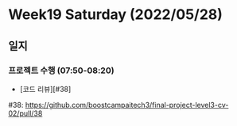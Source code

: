 # Week19 Saturday (2022/05/28)

## 일지

### 프로젝트 수행 (07:50-08:20)

  * [코드 리뷰][#38]

<!-- Links: Issues and Pull Requests -->

#38: https://github.com/boostcampaitech3/final-project-level3-cv-02/pull/38
